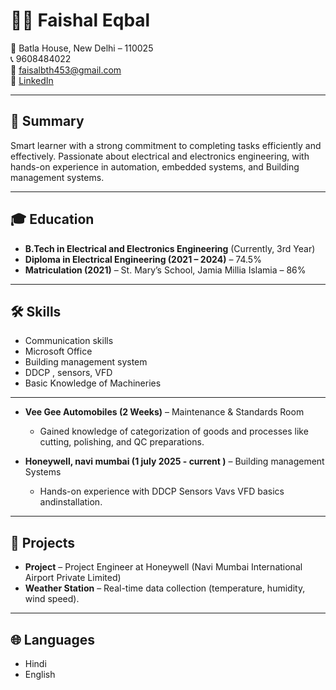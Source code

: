 # 👨‍💻 Faishal Eqbal
📍 Batla House, New Delhi – 110025  
📞 9608484022  
📧 [faisalbth453@gmail.com](mailto:faisalbth453@gmail.com)  
🔗 [LinkedIn](https://www.linkedin.com/in/faishal-eqbal-96235930a)  

---

## 🌟 Summary  
Smart learner with a strong commitment to completing tasks efficiently and effectively. Passionate about electrical and electronics engineering, with hands-on experience in automation, embedded systems, and Building management systems.  

---

## 🎓 Education  
- **B.Tech in Electrical and Electronics Engineering** (Currently, 3rd Year)  
- **Diploma in Electrical Engineering (2021 – 2024)** – 74.5%  
- **Matriculation (2021)** – St. Mary’s School, Jamia Millia Islamia – 86%  

---

## 🛠 Skills  
- Communication skills  
- Microsoft Office
- Building management system 
- DDCP , sensors, VFD 
- Basic Knowledge of Machineries  

---
- **Vee Gee Automobiles (2 Weeks)** – Maintenance & Standards Room  
  - Gained knowledge of categorization of goods and processes like cutting, polishing, and QC preparations. 

- **Honeywell, navi mumbai (1 july 2025 - current )** – Building management Systems  
  - Hands-on experience with DDCP Sensors Vavs VFD basics andinstallation.  

---

## 🚀 Projects  
- **Project** –  Project Engineer at Honeywell (Navi Mumbai International Airport Private Limited)
- **Weather Station** – Real-time data collection (temperature, humidity, wind speed).  
---

## 🌐 Languages  
- Hindi  
- English
